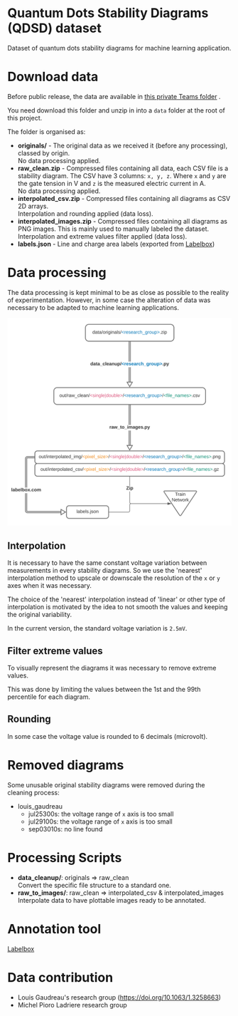# Quantum Dots Stability Diagrams (QDSD) dataset

Dataset of quantum dots stability diagrams for machine learning application.

# Download data

Before public release, the data are available
in [this private Teams folder](https://usherbrooke.sharepoint.com/:f:/r/sites/GroupeNano/Documents%20partages/Dataset%20Machine%20Learning/QDSD?csf=1&web=1&e=DbbQtj)
.

You need download this folder and unzip in into a `data` folder at the root of this project.

The folder is organised as:

* __originals/__ - The original data as we received it (before any processing), classed by origin.  
  No data processing applied.
* __raw_clean.zip__ - Compressed files containing all data, each CSV file is a stability diagram. The CSV have 3
  columns: `x, y, z`. Where `x` and `y` are the gate tension in V and `z` is the measured electric current in A.  
  No data processing applied.
* __interpolated_csv.zip__ - Compressed files containing all diagrams as CSV 2D arrays.  
  Interpolation and rounding applied (data loss).
* __interpolated_images.zip__ - Compressed files containing all diagrams as PNG images. This is mainly used to manually
  labeled the dataset.  
  Interpolation and extreme values filter applied (data loss).
* __labels.json__ - Line and charge area labels (exported from [Labelbox](https://labelbox.com/))

# Data processing

The data processing is kept minimal to be as close as possible to the reality of experimentation. However, in some case
the alteration of data was necessary to be adapted to machine learning applications.

![Process flow](doc/process_flow.svg?sanitize=true)

## Interpolation

It is necessary to have the same constant voltage variation between measurements in every stability diagrams. So we use
the 'nearest' interpolation method to upscale or downscale the resolution of the `x` or `y` axes when it was necessary.

The choice of the 'nearest' interpolation instead of 'linear' or other type of interpolation is motivated by the idea to
not smooth the values and keeping the original variability.

In the current version, the standard voltage variation is `2.5mV`.

## Filter extreme values

To visually represent the diagrams it was necessary to remove extreme values.

This was done by limiting the values between the 1st and the 99th percentile for each diagram.

## Rounding

In some case the voltage value is rounded to 6 decimals (microvolt).

# Removed diagrams

Some unusable original stability diagrams were removed during the cleaning process:

* louis_gaudreau
  * jul25300s: the voltage range of `x` axis is too small
  * jul29100s: the voltage range of `x` axis is too small
  * sep03010s: no line found

# Processing Scripts

* __data_cleanup/__: originals => raw_clean  
  Convert the specific file structure to a standard one.
* __raw_to_images/__: raw_clean => interpolated_csv & interpolated_images  
  Interpolate data to have plottable images ready to be annotated.

# Annotation tool

[Labelbox](https://labelbox.com/)

# Data contribution

* Louis Gaudreau's research group (https://doi.org/10.1063/1.3258663)
* Michel Pioro Ladriere research group

